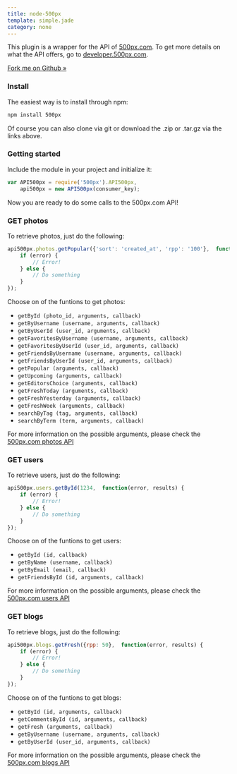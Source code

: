 ```yaml
---
title: node-500px
template: simple.jade
category: none
---
```


This plugin is a wrapper for the API of [500px.com](http://500px.com). To get more details on what the API offers, go to [developer.500px.com](http://developer.500px.com/).

<a href="https://github.com/ro-ka/node-500px" target="_blank" class="button">Fork me on Github &raquo;</a>

### Install

The easiest way is to install through npm:
```bash
npm install 500px
```
Of course you can also clone via git or download the .zip or .tar.gz via the links above.

### Getting started

Include the module in your project and initialize it:

```javascript
var API500px = require('500px').API500px,
    api500px = new API500px(consumer_key);
```
Now you are ready to do some calls to the 500px.com API!

### GET photos

To retrieve photos, just do the following:

```javascript
api500px.photos.getPopular({'sort': 'created_at', 'rpp': '100'},  function(error, results) {
    if (error) {
        // Error!
    } else {
        // Do something
    }
});
``` 

Choose on of the funtions to get photos:

* `getById (photo_id, arguments, callback)`
* `getByUsername (username, arguments, callback)`
* `getByUserId (user_id, arguments, callback)`
* `getFavoritesByUsername (username, arguments, callback)`
* `getFavoritesByUserId (user_id, arguments, callback)`
* `getFriendsByUsername (username, arguments, callback)`
* `getFriendsByUserId (user_id, arguments, callback)`
* `getPopular (arguments, callback)`
* `getUpcoming (arguments, callback)`
* `getEditorsChoice (arguments, callback)`
* `getFreshToday (arguments, callback)`
* `getFreshYesterday (arguments, callback)`
* `getFreshWeek (arguments, callback)`
* `searchByTag (tag, arguments, callback)`
* `searchByTerm (term, arguments, callback)`

For more information on the possible arguments, please check the [500px.com photos API](http://developer.500px.com/docs/photos-index)

### GET users

To retrieve users, just do the following:

```javascript
api500px.users.getById(1234,  function(error, results) {
    if (error) {
        // Error!
    } else {
        // Do something
    }
});
``` 

Choose on of the funtions to get users:

* `getById (id, callback)`
* `getByName (username, callback)`
* `getByEmail (email, callback)`
* `getFriendsById (id, arguments, callback)`

For more information on the possible arguments, please check the [500px.com users API](http://developer.500px.com/docs/users-index)

### GET blogs

To retrieve blogs, just do the following:

```javascript
api500px.blogs.getFresh({rpp: 50},  function(error, results) {
    if (error) {
        // Error!
    } else {
        // Do something
    }
});
``` 

Choose on of the funtions to get blogs:

* `getById (id, arguments, callback)`
* `getCommentsById (id, arguments, callback)`
* `getFresh (arguments, callback)`
* `getByUsername (username, arguments, callback)`
* `getByUserId (user_id, arguments, callback)`

For more information on the possible arguments, please check the [500px.com blogs API](http://developer.500px.com/docs/blogs-index)